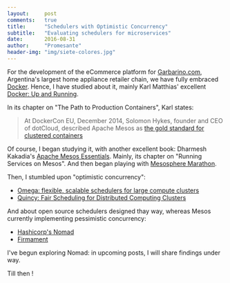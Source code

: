 ```yaml
---
layout:     post
comments:   true
title:      "Schedulers with Optimistic Concurrency"
subtitle:   "Evaluating schedulers for microservices"
date:       2016-08-31
author:     "Promesante"
header-img: "img/siete-colores.jpg"
---
```


For the development of the eCommerce platform for [Garbarino.com](https://www.garbarino.com/), Argentina's largest home appliance retailer chain, we have fully embraced [Docker](https://www.docker.com/). Hence, I have studied about it, mainly Karl Matthias' excellent [Docker: Up and Running](http://www.amazon.com/Docker-Up-Running-Karl-Matthias/dp/1491917571).

In its chapter on "The Path to Production Containers", Karl states:

> At DockerCon EU, December 2014, Solomon Hykes, founder and CEO of dotCloud, described Apache Mesos as [the gold standard for clustered containers](https://www.youtube.com/watch?v=sGWQ8WiGN8Y&feature=youtu.be&t=35m10s)

Of course, I began studying it, with another excellent book: Dharmesh Kakadia's [Apache Mesos Essentials](http://www.amazon.com/Apache-Mesos-Essentials-Dharmesh-Kakadia/dp/1783288760/). Mainly, its chapter on "Running Services on Mesos". And then began playing with [Mesosphere Marathon](https://mesosphere.github.io/marathon/).

Then, I stumbled upon "optimistic concurrency":

* [Omega: flexible, scalable schedulers for large compute clusters](http://static.googleusercontent.com/media/research.google.com/es//pubs/archive/41684.pdf)
* [Quincy: Fair Scheduling for Distributed Computing Clusters](http://kunaltalwar.org/papers/quincy-sosp09.pdf)

And about open source schedulers designed thay way, whereas Mesos currently implementing pessimistic concurrency:

* [Hashicorp's Nomad](https://www.nomadproject.io/)
* [Firmament](http://www.firmament.io/)

I've begun exploring Nomad: in upcoming posts, I will share findings under way.

Till then !
